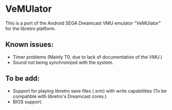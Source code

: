 VeMUlator
=========

This is a port of the Android SEGA Dreamcast VMU emulator "VeMUlator" for the libretro platform.

## Known issues:
* Timer problems (Mainly T0, due to lack of documentation of the VMU.)
* Sound not being synchronized with the system.


## To be add:
* Support for playing libretro save files (.srm) with write capabilities (To be compatible with libretro's Dreamcast cores.)
* BIOS support.
